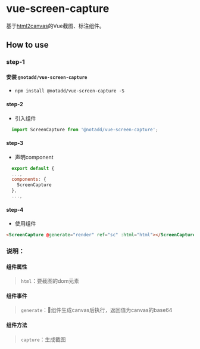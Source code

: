 # vue-screen-capture

基于[html2canvas](https://github.com/niklasvh/html2canvas)的Vue截图、标注组件。

## How to use
### step-1

#### 安装 `@notadd/vue-screen-capture`
+ `npm install @notadd/vue-screen-capture -S` 

#### step-2

+ 引入组件

```javascript
  import ScreenCapture from '@notadd/vue-screen-capture';
```

#### step-3

+ 声明component
```javascript
  export default {
  ...,
  components: {
    ScreenCapture
  },
  ...,
```

#### step-4

+ 使用组件

```html
<ScreenCapture @generate="render" ref="sc" :html="html"></ScreenCapture>
```

### 说明：

#### 组件属性
> `html`：要截图的dom元素

#### 组件事件
> `generate`：组件生成canvas后执行，返回值为canvas的base64

#### 组件方法
> `capture`：生成截图
